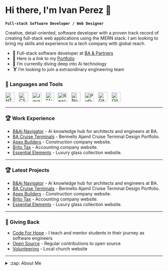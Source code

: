 # Hi there, I'm Ivan Perez 👋 

**`Full-stack Software Developer / Web Designer`**


Creative, detail-oriented, software developer with a proven track record of creating full-stack web applications using the MERN stack. I am looking to bring my skills and experience to a tech company with global reach.

- 🚢 Full-stack software developer at [BA & Partners](https://ba-cruise-facilities.netlify.app/)
- 🏅 Here is a link to my [Portfolio](https://iperez-dev.netlify.app/)
- 🌱 I’m currently diving deep into Ai technology
- 🏋 I’m looking to join a extraordinary engineering team

### 🧰 Languages and Tools

<img align="left" alt="HTML" width="30px" style="padding-right:10px;" src="https://cdn.jsdelivr.net/gh/devicons/devicon/icons/html5/html5-plain.svg" />
<img align="left" alt="CSS" width="30px" style="padding-right:10px;" src="https://cdn.jsdelivr.net/gh/devicons/devicon/icons/css3/css3-plain.svg" />
<img align="left" alt="JavaScript" width="30px" style="padding-right:10px;" src="https://cdn.jsdelivr.net/gh/devicons/devicon/icons/javascript/javascript-plain.svg" />
<img align="left" alt="MongoDB" width="26px" src="https://cdn.jsdelivr.net/gh/devicons/devicon/icons/mongodb/mongodb-original.svg" style="padding-right:10px;" />
<img align="left" alt="React" width="30px" style="padding-right:10px;" src="https://cdn.jsdelivr.net/gh/devicons/devicon/icons/react/react-original.svg" />
<img align="left" alt="NodeJS" width="30px" style="padding-right:10px;" src="https://cdn.jsdelivr.net/gh/devicons/devicon/icons/nodejs/nodejs-original.svg" />
<img align="left" alt="Python" width="30px" style="padding-right:10px;" src="https://cdn.jsdelivr.net/gh/devicons/devicon/icons/python/python-plain.svg" />
<img align="left" alt="Git" width="30px" style="padding-right:10px;" src="https://cdn.jsdelivr.net/gh/devicons/devicon/icons/git/git-original.svg" />
<img align="left" alt="GitHub" width="30px" style="padding-right:10px;" src="https://user-images.githubusercontent.com/3369400/139447912-e0f43f33-6d9f-45f8-be46-2df5bbc91289.png"  />
<br />
<br />

---
### 🏆 Work Experience

<!-- LATEST-PROJECT-LIST:START -->
- [B&Ai Navigator](https://ba-ai.netlify.app/) - Ai knowledge hub for architects and engineers at BA.
- [BA Cruise Terminals](https://ba-cruise-facilities.netlify.app/) - Bermello Ajamil Cruise Terminal Design Portfolio. 
- [Apex Builders](https://apex-builders.netlify.app/) - Construction company website. 
- [Brito Tax](https://brito-tax.netlify.app/) - Accounting company website. 
- [Essential Elements](https://essentialelements.netlify.app/) - Luxury glass collection website. 
<!-- LATEST-PROJECT-LIST:END -->

---

### 🏆 Latest Projects

<!-- LATEST-PROJECT-LIST:START -->
- [B&Ai Navigator](https://ba-ai.netlify.app/) - Ai knowledge hub for architects and engineers at BA.
- [BA Cruise Terminals](https://ba-cruise-facilities.netlify.app/) - Bermello Ajamil Cruise Terminal Design Portfolio. 
- [Apex Builders](https://apex-builders.netlify.app/) - Construction company website. 
- [Brito Tax](https://brito-tax.netlify.app/) - Accounting company website. 
- [Essential Elements](https://essentialelements.netlify.app/) - Luxury glass collection website. 
<!-- LATEST-PROJECT-LIST:END -->

---

### 🏅 Giving Back

<!-- LATEST-PROJECT-LIST:START -->
- [Code For Hope](#) - I teach and mentor students in their journey as software engineers
- [Open Source](#) - Regular contributions to open source 
- [Volunteering](#) - Local church website
<!-- LATEST-PROJECT-LIST:END -->
---

<details>
  <summary>:zap: About Me</summary>
  
<!--START_SECTION:activity-->


1. 💻 Experienced software developer with a focus on:
   - MongoDB
   - Express
   - React
   - NodeJS
   - JavaScript
   - Tailwind
   - CSS
   - HTML

2. 🛸 Ai experience at BA & Partners:
   - Develop AI software to automate internal company processes using Langchain, Python, and web APIs. 
   - Assist architects and engineers with the integration of AI software into their practices.

3. 🚀 Ten years of web design experience:
   - SEO
   - WordPress
   - Figma
   - Photoshop
   - and others

4. 🌱 Founder of Code for Hope:
   - I teach and mentor minority students in their journey as software engineers. We learn in-demand tech skills such as HTML, CSS, JavaScript, MongoDB, Express, React, NodeJS, GitHub, and others.
   - Organize our weekly meetup group where we discuss relevant tech topics and current projects.
<!--END_SECTION:activity-->

</details>
